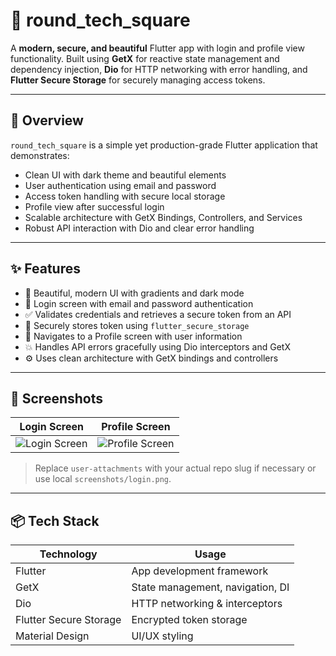 # 🔐 round_tech_square

A **modern, secure, and beautiful** Flutter app with login and profile view functionality. Built using **GetX** for reactive state management and dependency injection, **Dio** for HTTP networking with error handling, and **Flutter Secure Storage** for securely managing access tokens.

---

## 📱 Overview

`round_tech_square` is a simple yet production-grade Flutter application that demonstrates:

- Clean UI with dark theme and beautiful elements
- User authentication using email and password
- Access token handling with secure local storage
- Profile view after successful login
- Scalable architecture with GetX Bindings, Controllers, and Services
- Robust API interaction with Dio and clear error handling

---

## ✨ Features

- 🎨 Beautiful, modern UI with gradients and dark mode  
- 🔐 Login screen with email and password authentication  
- ✅ Validates credentials and retrieves a secure token from an API  
- 💾 Securely stores token using `flutter_secure_storage`  
- 👤 Navigates to a Profile screen with user information  
- 💥 Handles API errors gracefully using Dio interceptors and GetX  
- ⚙️ Uses clean architecture with GetX bindings and controllers  

---

## 📸 Screenshots

| Login Screen | Profile Screen |
|--------------|----------------|
| ![Login Screen](https://github.com/user-attachments/assets/920a5a29-9c84-4775-bc27-92dc4fe77831) | ![Profile Screen](https://github.com/user-attachments/assets/d95e4683-dca5-4567-a80a-4cdea7140faf) |

> Replace `user-attachments` with your actual repo slug if necessary or use local `screenshots/login.png`.

---

## 📦 Tech Stack

| Technology              | Usage                                  |
|-------------------------|----------------------------------------|
| Flutter                 | App development framework              |
| GetX                    | State management, navigation, DI       |
| Dio                     | HTTP networking & interceptors         |
| Flutter Secure Storage  | Encrypted token storage                |
| Material Design         | UI/UX styling                          |
